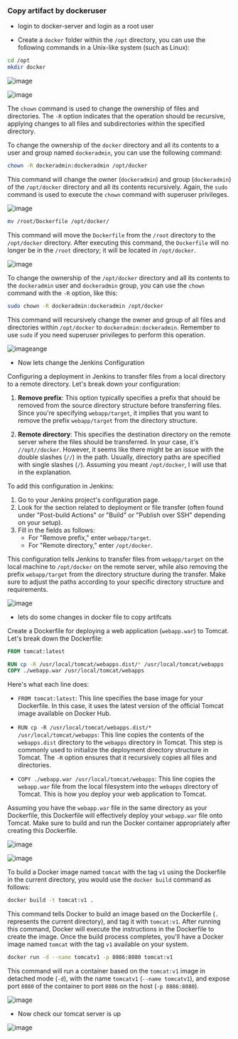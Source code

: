 ### Copy artifact by dockeruser

* login to docker-server and login as a root user

* Create a `docker` folder within the `/opt` directory, you can use the following commands in a Unix-like system (such as Linux):

```bash
cd /opt
mkdir docker
```


![image](https://github.com/pranav278/Simple_Devops_Project/assets/84725860/a0d4205f-bb04-408a-8a61-b54bd54cf93f)

![image](https://github.com/pranav278/Simple_Devops_Project/assets/84725860/acf70d43-a2c7-413e-996b-5c4bfea138fb)

The `chown` command is used to change the ownership of files and directories. The `-R` option indicates that the operation should be recursive, applying changes to all files and subdirectories within the specified directory.

To change the ownership of the `docker` directory and all its contents to a user and group named `dockeradmin`, you can use the following command:

```bash
chown -R dockeradmin:dockeradmin /opt/docker
```

This command will change the owner (`dockeradmin`) and group (`dockeradmin`) of the `/opt/docker` directory and all its contents recursively. Again, the `sudo` command is used to execute the `chown` command with superuser privileges.


![image](https://github.com/pranav278/Simple_Devops_Project/assets/84725860/87dbfc02-3f6e-4ffa-822f-42db3ec04fa2)

```bash
mv /root/Dockerfile /opt/docker/
```

This command will move the `Dockerfile` from the `/root` directory to the `/opt/docker` directory. After executing this command, the `Dockerfile` will no longer be in the `/root` directory; it will be located in `/opt/docker`.

![image](https://github.com/pranav278/Simple_Devops_Project/assets/84725860/77bb5fb5-7a73-497a-a8a9-d4f141fa1333)

To change the ownership of the `/opt/docker` directory and all its contents to the `dockeradmin` user and `dockeradmin` group, you can use the `chown` command with the `-R` option, like this:

```bash
sudo chown -R dockeradmin:dockeradmin /opt/docker
```

This command will recursively change the owner and group of all files and directories within `/opt/docker` to `dockeradmin:dockeradmin`. Remember to use `sudo` if you need superuser privileges to perform this operation.

![image](https://github.com/pranav278/Simple_Devops_Project/assets/84725860/18b87105-7064-4702-9878-110a5235c77a)ange 

* Now lets change the Jenkins Configuration 

Configuring a deployment in Jenkins to transfer files from a local directory to a remote directory. Let's break down your configuration:

1. **Remove prefix**: This option typically specifies a prefix that should be removed from the source directory structure before transferring files. Since you're specifying `webapp/target`, it implies that you want to remove the prefix `webapp/target` from the directory structure.

2. **Remote directory**: This specifies the destination directory on the remote server where the files should be transferred. In your case, it's `//opt//docker`. However, it seems like there might be an issue with the double slashes (`//`) in the path. Usually, directory paths are specified with single slashes (`/`). Assuming you meant `/opt/docker`, I will use that in the explanation.

To add this configuration in Jenkins:

1. Go to your Jenkins project's configuration page.
2. Look for the section related to deployment or file transfer (often found under "Post-build Actions" or "Build" or "Publish over SSH" depending on your setup).
3. Fill in the fields as follows:
   - For "Remove prefix," enter `webapp/target`.
   - For "Remote directory," enter `/opt/docker`.

This configuration tells Jenkins to transfer files from `webapp/target` on the local machine to `/opt/docker` on the remote server, while also removing the prefix `webapp/target` from the directory structure during the transfer. Make sure to adjust the paths according to your specific directory structure and requirements.

![image](https://github.com/pranav278/Simple_Devops_Project/assets/84725860/e4d0655f-27dd-4168-a86a-4df05d0607f8)

* lets do some changes in docker file to copy artifcats

Create a Dockerfile for deploying a web application (`webapp.war`) to Tomcat. Let's break down the Dockerfile:

```Dockerfile
FROM tomcat:latest

RUN cp -R /usr/local/tomcat/webapps.dist/* /usr/local/tomcat/webapps
COPY ./webapp.war /usr/local/tomcat/webapps
```

Here's what each line does:

- `FROM tomcat:latest`: This line specifies the base image for your Dockerfile. In this case, it uses the latest version of the official Tomcat image available on Docker Hub.

- `RUN cp -R /usr/local/tomcat/webapps.dist/* /usr/local/tomcat/webapps`: This line copies the contents of the `webapps.dist` directory to the `webapps` directory in Tomcat. This step is commonly used to initialize the deployment directory structure in Tomcat. The `-R` option ensures that it recursively copies all files and directories.

- `COPY ./webapp.war /usr/local/tomcat/webapps`: This line copies the `webapp.war` file from the local filesystem into the `webapps` directory of Tomcat. This is how you deploy your web application to Tomcat. 

Assuming you have the `webapp.war` file in the same directory as your Dockerfile, this Dockerfile will effectively deploy your `webapp.war` file onto Tomcat. Make sure to build and run the Docker container appropriately after creating this Dockerfile.

![image](https://github.com/pranav278/Simple_Devops_Project/assets/84725860/c8ed0659-10b5-4d8e-8cdb-35a11ad2fc87)

![image](https://github.com/pranav278/Simple_Devops_Project/assets/84725860/473aae1b-e3a6-4cb9-8e72-769b90677437)

To build a Docker image named `tomcat` with the tag `v1` using the Dockerfile in the current directory, you would use the `docker build` command as follows:

```bash
docker build -t tomcat:v1 .
```

This command tells Docker to build an image based on the Dockerfile (`.` represents the current directory), and tag it with `tomcat:v1`. After running this command, Docker will execute the instructions in the Dockerfile to create the image. Once the build process completes, you'll have a Docker image named `tomcat` with the tag `v1` available on your system.




```bash
docker run -d --name tomcatv1 -p 8086:8080 tomcat:v1
```

This command will run a container based on the `tomcat:v1` image in detached mode (`-d`), with the name `tomcatv1` (`--name tomcatv1`), and expose port `8080` of the container to port `8086` on the host (`-p 8086:8080`).

![image](https://github.com/pranav278/Simple_Devops_Project/assets/84725860/fbe6d820-9d98-4ce5-a334-8c1608c900cb)

* Now check our tomcat server is up 

![image](https://github.com/pranav278/Simple_Devops_Project/assets/84725860/bbc6778d-b20c-4847-9161-ad1634dedce9)









